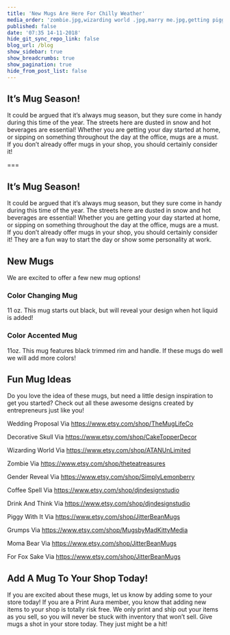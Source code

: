 ```yaml
---
title: 'New Mugs Are Here For Chilly Weather'
media_order: 'zombie.jpg,wizarding world .jpg,marry me.jpg,getting piggy with it.jpg,wedding proposal .jpg,Coffee Spell.jpg,Muertos.jpg,grumps.jpg,think.jpg,fox sake.jpg'
published: false
date: '07:35 14-11-2018'
hide_git_sync_repo_link: false
blog_url: /blog
show_sidebar: true
show_breadcrumbs: true
show_pagination: true
hide_from_post_list: false
---
```


## It’s Mug Season!
It could be argued that it’s always mug season, but they sure come in handy during this time of the year. The streets here are dusted in snow and hot beverages are essential! Whether you are getting your day started at home, or sipping on something throughout the day at the office, mugs are a must. If you don’t already offer mugs in your shop, you should certainly consider it!

===

## It’s Mug Season!
It could be argued that it’s always mug season, but they sure come in handy during this time of the year. The streets here are dusted in snow and hot beverages are essential! Whether you are getting your day started at home, or sipping on something throughout the day at the office, mugs are a must. If you don’t already offer mugs in your shop, you should certainly consider it! They are a fun way to start the day or show some personality at work. 

## New Mugs

We are excited to offer a few new mug options!

### Color Changing Mug

11 oz. 
This mug starts out black, but will reveal your design when hot liquid is added!

### Color Accented Mug

11oz. 
This mug features black trimmed rim and handle. If these mugs do well we will add more colors! 

## Fun Mug Ideas

Do you love the idea of these mugs, but need a little design inspiration to get you started? Check out all these awesome designs created by entrepreneurs just like you!

Wedding Proposal 
Via https://www.etsy.com/shop/TheMugLifeCo

Decorative Skull
Via https://www.etsy.com/shop/CakeTopperDecor

Wizarding World 
Via https://www.etsy.com/shop/ATANUnLimited

Zombie 
Via https://www.etsy.com/shop/theteatreasures

Gender Reveal 
Via https://www.etsy.com/shop/SimplyLemonberry

Coffee Spell
Via https://www.etsy.com/shop/djndesignstudio

Drink And Think
Via https://www.etsy.com/shop/djndesignstudio

Piggy With It
Via https://www.etsy.com/shop/JitterBeanMugs

Grumps 
Via https://www.etsy.com/shop/MugsbyMadKittyMedia

Moma Bear 
Via https://www.etsy.com/shop/JitterBeanMugs

For Fox Sake
Via https://www.etsy.com/shop/JitterBeanMugs


## Add A Mug To Your Shop Today!
If you are excited about these mugs, let us know by adding some to your store today! If you are a Print Aura member, you know that adding new items to your shop is totally risk free. We only print and ship out your items as you sell, so you will never be stuck with inventory that won’t sell. Give mugs a shot in your store today. They just might be a hit!